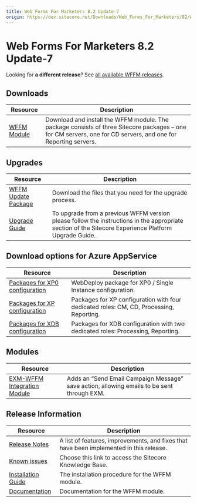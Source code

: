 ```yaml
---
title: Web Forms For Marketers 8.2 Update-7
origin: https://dev.sitecore.net/Downloads/Web_Forms_For_Marketers/82/Web_Forms_For_Marketers_82_Update7.aspx
---
```


# Web Forms For Marketers 8.2 Update-7

  <Alert variant='warning' mb={4}>
    <AlertIcon />
    

Looking for **a different release**? See [all available WFFM releases](/downloads/Web_Forms_For_Marketers).


  </Alert>
  

## Downloads

 | Resource | Description |
 | --- | --- |
 | [WFFM Module](https://sitecoredev.azureedge.net/~/media/56855193DABC4AA3A0DE57963FDF0D65.ashx?date=20180418T141634) | Download and install the WFFM module. The package consists of three Sitecore packages – one for CM servers, one for CD servers, and one for Reporting servers. |

## Upgrades

 | Resource | Description |
 | --- | --- |
 | [WFFM Update Package](https://sitecoredev.azureedge.net/~/media/F65388C03F61461E987A35AA55ECEC1A.ashx?date=20180418T141634) | Download the files that you need for the upgrade process. |
 | [Upgrade Guide](https://sitecoredev.azureedge.net/~/media/027C5B73DD994F4A87DA8E107529DB74.ashx?date=20180419T135334) | To upgrade from a previous WFFM version please follow the instructions in the appropriate section of the Sitecore Experience Platform Upgrade Guide. |

## Download options for Azure AppService

 | Resource | Description |
 | --- | --- |
 | [Packages for XP0 configuration](https://sitecoredev.azureedge.net/~/media/184DC55393424AE0A1FDACE01FB7AC8F.ashx?date=20180418T141703) | WebDeploy package for XP0 / Single Instance configuration. |
 | [Packages for XP configuration](https://sitecoredev.azureedge.net/~/media/C04D5CC326B648E794ABDC74FE9E2069.ashx?date=20180418T141703) | Packages for XP configuration with four dedicated roles: CM, CD, Processing, Reporting. |
 | [Packages for XDB configuration](https://sitecoredev.azureedge.net/~/media/54375F09AE104DC0BC8F3D067E63B2B4.ashx?date=20180418T141703) | Packages for XDB configuration with two dedicated roles: Processing, Reporting. |

## Modules

 | Resource | Description |
 | --- | --- |
 | [EXM-WFFM Integration Module](https://sitecoredev.azureedge.net/~/media/2D0102C88DC74D19A3E8DF9EC033F970.ashx?date=20171005T144414) | Adds an “Send Email Campaign Message” save action, allowing emails to be sent through EXM. |

## Release Information

 | Resource | Description |
 | --- | --- |
 | [Release Notes](/downloads/Web%20Forms%20For%20Marketers/82/Web%20Forms%20For%20Marketers%2082%20Update7/Release%20Notes) | A list of features, improvements, and fixes that have been implemented in this release. |
 | [Known issues](https://kb.sitecore.net/articles/631685) | Choose this link to access the Sitecore Knowledge Base. |
 | [Installation Guide](https://sitecoredev.azureedge.net/~/media/89972910074247F482196254C63E33ED.ashx?date=20180419T135407) | The installation procedure for the WFFM module. |
 | [Documentation](https://doc.sitecore.com/developers/82/web-forms-for-marketers/en/index-en.html) | Documentation for the WFFM module. |